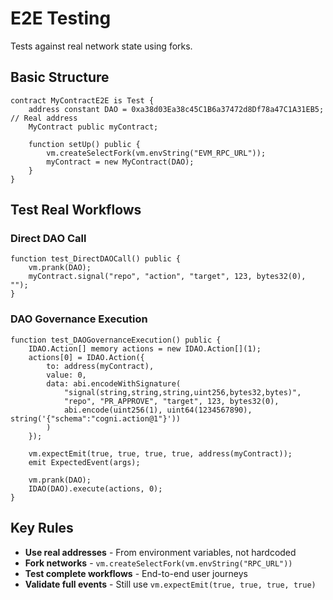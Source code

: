 # E2E Testing

Tests against real network state using forks.

## Basic Structure
```solidity
contract MyContractE2E is Test {
    address constant DAO = 0xa38d03Ea38c45C1B6a37472d8Df78a47C1A31EB5; // Real address
    MyContract public myContract;

    function setUp() public {
        vm.createSelectFork(vm.envString("EVM_RPC_URL"));
        myContract = new MyContract(DAO);
    }
}
```

## Test Real Workflows

### Direct DAO Call
```solidity
function test_DirectDAOCall() public {
    vm.prank(DAO);
    myContract.signal("repo", "action", "target", 123, bytes32(0), "");
}
```

### DAO Governance Execution
```solidity
function test_DAOGovernanceExecution() public {
    IDAO.Action[] memory actions = new IDAO.Action[](1);
    actions[0] = IDAO.Action({
        to: address(myContract),
        value: 0,
        data: abi.encodeWithSignature(
            "signal(string,string,string,uint256,bytes32,bytes)",
            "repo", "PR_APPROVE", "target", 123, bytes32(0),
            abi.encode(uint256(1), uint64(1234567890), string('{"schema":"cogni.action@1"}'))
        )
    });

    vm.expectEmit(true, true, true, true, address(myContract));
    emit ExpectedEvent(args);

    vm.prank(DAO);
    IDAO(DAO).execute(actions, 0);
}
```

## Key Rules

- **Use real addresses** - From environment variables, not hardcoded
- **Fork networks** - `vm.createSelectFork(vm.envString("RPC_URL"))`
- **Test complete workflows** - End-to-end user journeys
- **Validate full events** - Still use `vm.expectEmit(true, true, true, true)`